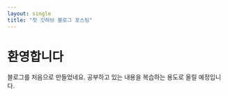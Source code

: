 ```yaml
---
layout: single
title: "첫 깃허브 블로그 포스팅"
---
```


# **환영합니다**
블로그를 처음으로 만들었네요.
공부하고 있는 내용을 복습하는 용도로 올릴 예정입니다.
